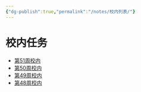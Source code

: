 ```yaml
---
{"dg-publish":true,"permalink":"/notes/校内列表/"}
---
```


# 校内任务
- [第51周校内](https://vocal-marigold-a2107c.netlify.app/notes/2023-12-19-Tue校内/)
- [第50周校内](https://vocal-marigold-a2107c.netlify.app/notes/2023-12-11-Mon校内/)
- [第49周校内](https://vocal-marigold-a2107c.netlify.app/notes/2023-12-04-Mon校内/)
- [第48周校内](https://vocal-marigold-a2107c.netlify.app/notes/2023-11-27-Mon校内/)